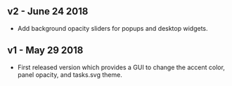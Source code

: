 ## v2 - June 24 2018

* Add background opacity sliders for popups and desktop widgets.

## v1 - May 29 2018

* First released version which provides a GUI to change the accent color, panel opacity, and tasks.svg theme.
